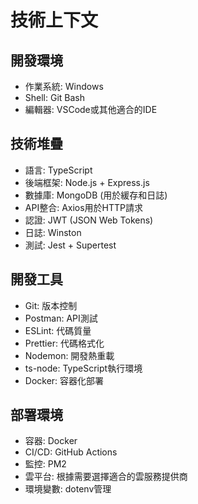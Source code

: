 # 技術上下文

## 開發環境
- 作業系統: Windows
- Shell: Git Bash
- 編輯器: VSCode或其他適合的IDE

## 技術堆疊
- 語言: TypeScript
- 後端框架: Node.js + Express.js
- 數據庫: MongoDB (用於緩存和日誌)
- API整合: Axios用於HTTP請求
- 認證: JWT (JSON Web Tokens)
- 日誌: Winston
- 測試: Jest + Supertest

## 開發工具
- Git: 版本控制
- Postman: API測試
- ESLint: 代碼質量
- Prettier: 代碼格式化
- Nodemon: 開發熱重載
- ts-node: TypeScript執行環境
- Docker: 容器化部署

## 部署環境
- 容器: Docker
- CI/CD: GitHub Actions
- 監控: PM2
- 雲平台: 根據需要選擇適合的雲服務提供商
- 環境變數: dotenv管理 